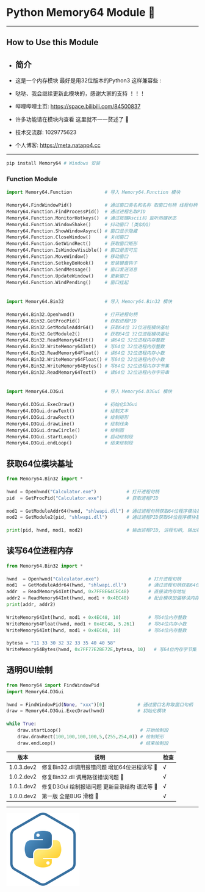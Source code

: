 # Python Memory64 Module :ram:

------

## How to Use this Module

- ## 简介

- 这是一个内存模块 最好是用32位版本的Python3 这样兼容些 :

- 哒哒、我会继续更新此模块的，感谢大家的支持 ！！！

- 哔哩哔哩主页: https://space.bilibili.com/84500837

- 许多功能请在模块内查看 这里就不一一赘述了 :baby_bottle:

- 技术交流群: 1029775623

- 个人博客: https://meta.natapp4.cc

------


```python
pip install Memory64 # Windows 安装
```

### Function Module

```python
import Memory64.Function            # 导入 Memory64.Function 模块

Memory64.FindWindowPid()            # 通过窗口类名和名称 取窗口句柄 线程句柄 进程ID
Memory64.Function.FindProcessPid()  # 通过进程名取PID
Memory64.Function.MonitorHotkeys()  # 通过按键Ascii码 监听热键状态
Memory64.Function.WindowShake()     # 抖动窗口 (类似QQ)
Memory64.Function.ShowWindowAsync() # 窗口显示隐藏
Memory64.Function.CloseWindow()     # 关闭窗口
Memory64.Function.GetWindRect()     # 获取窗口矩形
Memory64.Function.IsWindowVisible() # 窗口是否可见
Memory64.Function.MoveWindow()      # 移动窗口
Memory64.Function.SetkeyBoHook()    # 安装键盘钩子
Memory64.Function.SendMessage()     # 窗口发送消息
Memory64.Function.UpdateWindow()    # 更新窗口
Memory64.Function.WindPending()     # 窗口挂起


import Memory64.Bin32               # 导入 Memory64.Bin32 模块

Memory64.Bin32.Openhwnd()           # 打开进程句柄
Memory64.Bin32.GetProcPid()         # 获取进程PID
Memory64.Bin32.GetModuleAddr64()    # 获取64位 32位进程模块基址
Memory64.Bin32.GetModule2()         # 获取64位 32位进程模块基址
Memory64.Bin32.ReadMemory64Int()    # 读64位 32位进程内存整数
Memory64.Bin32.WriteMemory64Int()   # 写64位 32位进程内存整数
Memory64.Bin32.ReadMemory64Float()  # 读64位 32位进程内存小数
Memory64.Bin32.WriteMemory64Float() # 写64位 32位进程内存小数
Memory64.Bin32.WriteMemory64Bytes() # 写64位 32位进程内存字节集
Memory64.Bin32.ReadMemory64Text()   # 读64位 32位进程内存字符串


import Memory64.D3Gui               # 导入 Memory64.D3Gui 模块

Memory64.D3Gui.ExecDraw()           # 初始化D3Gui
Memory64.D3Gui.drawText()           # 绘制文本
Memory64.D3Gui.drawRect()           # 绘制矩形
Memory64.D3Gui.drawLine()           # 绘制线条
Memory64.D3Gui.drawCircle()         # 绘制圆
Memory64.D3Gui.startLoop()          # 启动绘制段
Memory64.D3Gui.endLoop()            # 结束绘制段
```



## 获取64位模块基址

```python
from Memory64.Bin32 import *

hwnd = Openhwnd("Calculator.exe")           # 打开进程句柄
pid  = GetProcPid("Calculator.exe")         # 获取进程PID

mod1 = GetModuleAddr64(hwnd, "shlwapi.dll") # 通过进程句柄获取64位程序模块基址
mod2 = GetModule2(pid, "shlwapi.dll")       # 通过进程PID获取64位程序模块基址

print(pid, hwnd, mod1, mod2)                # 输出进程PID, 进程句柄, 输出模块基址
```


## 读写64位进程内存

```python
from Memory64.Bin32 import *

hwnd  = Openhwnd("Calculator.exe")                  # 打开进程句柄
mod1  = GetModuleAddr64(hwnd, "shlwapi.dll")        # 通过进程句柄获取64位程序模块基址
addr  = ReadMemory64Int(hwnd, 0x7FF8E64CEC48)       # 直接读内存地址
addr2 = ReadMemory64Int(hwnd, mod1 + 0x4EC48)       # 配合模块加偏移读内存地址
print(addr, addr2)

WriteMemory64Int(hwnd, mod1 + 0x4EC48, 10)          # 写64位内存整数
WriteMemory64Float(hwnd, mod1 + 0x4EC48, 5.261)     # 写64位内存小数
WriteMemory64Int(hwnd, mod1 + 0x4EC48, 10)          # 写64位内存整数

bytesa = "11 33 30 32 32 33 35 40 40 58"
WriteMemory64Bytes(hwnd, 0x7FF77E2BE72E,bytesa, 10)   # 写64位内存字节集
```

## 透明GUI绘制

```python
from Memory64 import FindWindowPid
import Memory64.D3Gui

hwnd = FindWindowPid(None, "xxx")[0]            # 通过窗口名称取窗口句柄
draw = Memory64.D3Gui.ExecDraw(hwnd)            # 初始化模块

while True:
    draw.startLoop()                             # 开始绘制段
    draw.drawRect(100,100,100,100,5,(255,254,0)) # 绘制矩形
    draw.endLoop()                               # 结束绘制段
```



| 版本       | 说明                                              | 检查 |
| ---------- | ------------------------------------------------- | ---- |
| 1.0.3.dev2 | 修复Bin32.dll调用报错问题 增加64位进程读写 :wave:             | √    |
| 1.0.2.dev2 | 修复Bin32.dll 调用路径错误问题 :wave:             | √    |
| 1.0.1.dev2 | 修复D3Gui 绘制报错问题 更新目录结构 语法等 :wave: | √    |
| 1.0.0.dev2 | 第一版 全是BUG 滑稽 :ear_of_rice:                 | √    |

---

![](https://raw.githubusercontent.com/2872930558/Memory64/063ca2f162dabc9d713bb93d6abc3c838a3d7479/python.svg)